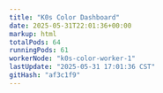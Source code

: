 ```yaml
---
title: "K0s Color Dashboard"
date: 2025-05-31T22:01:36+00:00
markup: html
totalPods: 64
runningPods: 61
workerNode: "k0s-color-worker-1"
lastUpdate: "2025-05-31 17:01:36 CST"
gitHash: "af3c1f9"
---
```


<!-- This content is dynamically updated by the DashboardUpdater Operator -->
<!-- The dashboard UI is rendered by Hugo templates and CSS/JS files -->
